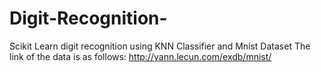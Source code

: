 # Digit-Recognition-
Scikit Learn digit recognition using KNN Classifier and Mnist Dataset
The link of the data is as follows:
http://yann.lecun.com/exdb/mnist/
